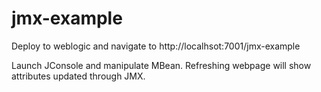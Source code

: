 jmx-example
===========

Deploy to weblogic and navigate to http://localhsot:7001/jmx-example

Launch JConsole and manipulate MBean.  Refreshing webpage will show attributes updated through JMX.
